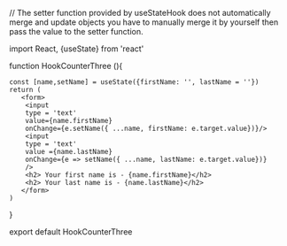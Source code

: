 // The setter function provided by useStateHook does not automatically merge and update objects you have to manually merge it by yourself then pass the value to the setter function.


import React, {useState} from 'react'

function HookCounterThree (){

    const [name,setName] = useState({firstName: '', lastName = ''})
    return (
       <form>
        <input
        type = 'text'
        value={name.firstName}
        onChange={e.setName({ ...name, firstName: e.target.value})}/>
        <input
        type = 'text'
        value ={name.lastName}
        onChange={e => setName({ ...name, lastName: e.target.value})}
        />
        <h2> Your first name is - {name.firstName}</h2>
        <h2> Your last name is - {name.lastName}</h2>
       </form>
    )
}

export default HookCounterThree